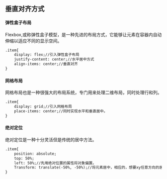 ## 垂直对齐方式
#### 弹性盒子布局
Flexbox,或称弹性盒子模型，是一种先进的布局方式，它能够让元素在容器内自动伸缩以适应不同的显示空间。
```html
.item{
	display: flex;//引入弹性盒子布局
	justify-content: center;//水平居中方式
	align-items: center;//垂直对齐
}
```

#### 网格布局
网格布局也是一种很强大的布局系统，专门用来处理二维布局，同时处理行和列。
```html
.item{
	display: grid;//引入网格布局
	place-items: center;//同时实现水平和垂直居中。
}
```


#### 绝对定位
绝对定位是一种十分灵活但是传统的居中方法。
```html
.item{
	position: absolute;
	top: 50%;
	left: 50%;//先用绝对位置的属性将对象偏置。
	Transform: translate(-50%, -50%);//将元素居中，相应的，想要xy任意方向的居中只需要进行相对应的修改即可。
}
```
<!--stackedit_data:
eyJoaXN0b3J5IjpbLTg3NDE2ODI5OSwyMDYwMTc1ODkzXX0=
-->